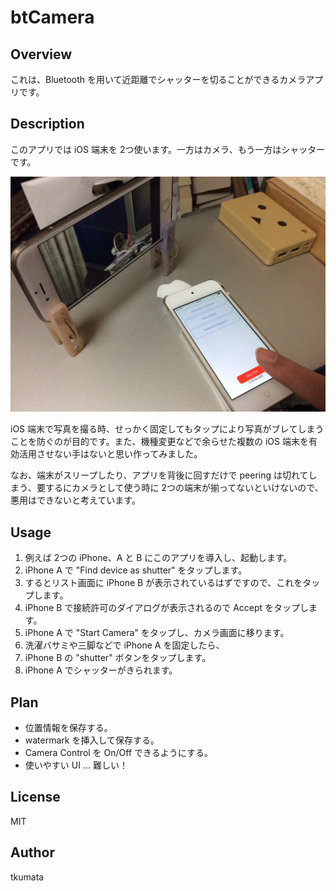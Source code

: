 # btCamera

## Overview
これは、Bluetooth を用いて近距離でシャッターを切ることができるカメラアプリです。

## Description
このアプリでは iOS 端末を 2つ使います。一方はカメラ、もう一方はシャッターです。

![例](/btCamera/images/IMG_0035.png)

iOS 端末で写真を撮る時、せっかく固定してもタップにより写真がブレてしまうことを防ぐのが目的です。また、機種変更などで余らせた複数の iOS 端末を有効活用させない手はないと思い作ってみました。

なお、端末がスリープしたり、アプリを背後に回すだけで peering は切れてしまう、要するにカメラとして使う時に 2つの端末が揃ってないといけないので、悪用はできないと考えています。

## Usage
1. 例えば 2つの iPhone、A と B にこのアプリを導入し、起動します。
2. iPhone A で "Find device as shutter" をタップします。
3. するとリスト画面に iPhone B が表示されているはずですので、これをタップします。
4. iPhone B で接続許可のダイアログが表示されるので Accept をタップします。
5. iPhone A で "Start Camera" をタップし、カメラ画面に移ります。
6. 洗濯バサミや三脚などで iPhone A を固定したら、
7. iPhone B の "shutter" ボタンをタップします。
8. iPhone A でシャッターがきられます。

## Plan
- 位置情報を保存する。
- watermark を挿入して保存する。
- Camera Control を On/Off できるようにする。
- 使いやすい UI ... 難しい！

## License
MIT

## Author
tkumata
